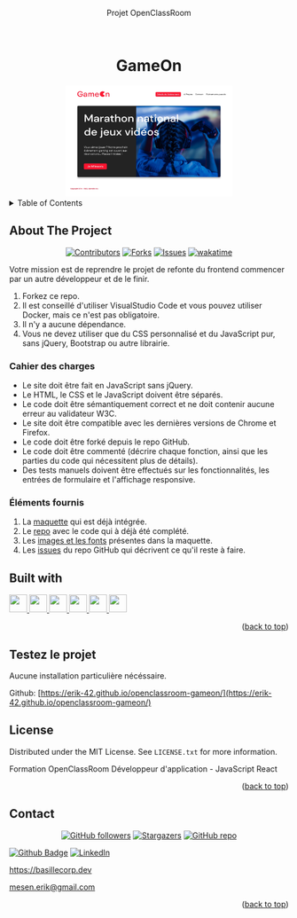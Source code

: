 <div align="center">
<p>Projet OpenClassRoom</p>
</div>
<a name="readme-top"></a>
<!-- PROJECT LOGO -->
<br />
<div align="center">
  <h1>GameOn</h1>
  <a href="https://github.com/Erik-42">
    <img src="./assets/img/HomePage.webp" alt="Bannière GameOn" width="300" height="200">
  </a>
</div>

<!-- TABLE OF CONTENTS -->
<details>
  <summary>Table of Contents</summary>
  <ol>
    <li> <a href="#about-the-project">About The Project</a></li>
    <li><a href="#built-with">Built With</a></li>
    <li><a href="#testez-le-projet">Testez le projet</a></li>
    <li><a href="#license">License</a></li>
    <li><a href="#contact">Contact</a></li>
  </ol>
</details>

<!-- ABOUT THE PROJECT -->

## About The Project

<div align="center">

[![Contributors][contributors-shield]][contributors-url]
[![Forks][forks-shield]][forks-url]
[![Issues][issues-shield]][issues-url]
[![wakatime](https://wakatime.com/badge/github/Erik-42/openclassroom-gameon.svg)](https://wakatime.com/badge/github/Erik-42/openclassroom-gameon)

</div>

Votre mission est de reprendre le projet de refonte du frontend commencer par un autre développeur et de le finir.

1. Forkez ce repo.
2. Il est conseillé d'utiliser VisualStudio Code et vous pouvez utiliser Docker, mais ce n'est pas obligatoire.
3. Il n'y a aucune dépendance.
4. Vous ne devez utiliser que du CSS personnalisé et du JavaScript pur, sans jQuery, Bootstrap ou autre librairie.

### Cahier des charges

- Le site doit être fait en JavaScript sans jQuery.
- Le HTML, le CSS et le JavaScript doivent être séparés.
- Le code doit être sémantiquement correct et ne doit contenir aucune erreur au validateur W3C.
- Le site doit être compatible avec les dernières versions de Chrome et Firefox.
- Le code doit être forké depuis le repo GitHub.
- Le code doit être commenté (décrire chaque fonction, ainsi que les parties du code qui nécessitent plus de détails).
- Des tests manuels doivent être effectués sur les fonctionnalités, les entrées de formulaire et l'affichage responsive.

### Éléments fournis

1. La [maquette](https://www.figma.com/file/prxFGnSUoEhk6PTcMaJQim/UI-Design-GameOn-EN?node-id=0%3A1) qui est déjà intégrée.
2. Le [repo](https://github.com/OpenClassrooms-Student-Center/GameOn-website-FR) avec le code qui à déjà été complété.
3. Les [images et les fonts](https://github.com/OpenClassrooms-Student-Center/GameOn-website-FR/tree/master/starterOnly) présentes dans la maquette.
4. Les [issues](https://github.com/OpenClassrooms-Student-Center/GameOn-website-FR/issues) du repo GitHub qui décrivent ce qu'il reste à faire.

## Built with

<p> </p>
<a href= https://github.com/Erik-42?tab=repositories&q=&type=&language=html&sort= > <img width ='32px' height='32px' src ='https://raw.githubusercontent.com/rahulbanerjee26/githubAboutMeGenerator/main/icons/html.svg'> </a>
<a href= https://github.com/Erik-42?tab=repositories&q=&type=&language=css&sort= > <img width ='32px' height='32px' src ='https://raw.githubusercontent.com/rahulbanerjee26/githubAboutMeGenerator/main/icons/css.svg'> </a>
<a href= https://github.com/Erik-42?tab=repositories&q=&type=&language=sass&sort= > <img width ='32px' height='32px' src ='https://raw.githubusercontent.com/rahulbanerjee26/githubAboutMeGenerator/main/icons/sass.svg'> </a>
<a href= https://github.com/https://github.com/Erik-42?tab=repositories&q=&type=&language=javascript&sort= > <img width ='32px' height='32px' src='https://raw.githubusercontent.com/rahulbanerjee26/githubAboutMeGenerator/main/icons/javascript.svg'> </a>
<a href= https://github.com/Erik-42?tab=repositories&q=&type=&language=github&sort= > <img width ='32px' height='32px' src ='https://raw.githubusercontent.com/rahulbanerjee26/githubAboutMeGenerator/main/icons/github.svg'> </a>
<a href= https://github.com/Erik-42?tab=repositories&q=&type=&language=figma&sort= > <img width ='32px' height='32px' src ='https://raw.githubusercontent.com/rahulbanerjee26/githubAboutMeGenerator/main/icons/figma.svg'> </a>

<p align="right">(<a href="#readme-top">back to top</a>)</p>

<!-- Liens Projet -->

## Testez le projet

Aucune installation particulière nécéssaire.

Github: [https://erik-42.github.io/openclassroom-gameon/](https://erik-42.github.io/openclassroom-gameon/)

<!-- LICENSE -->

## License

Distributed under the MIT License. See `LICENSE.txt` for more information.

Formation OpenClassRoom Développeur d'application - JavaScript React

<p align="right">(<a href="#readme-top">back to top</a>)</p>

<!-- CONTACT -->

## Contact

<div align="center">

[![GitHub followers][github followers-shield]][github followers-url]
[![Stargazers][stars-shield]][stars-url]
[![GitHub repo][github repo-shield]][github repo-url]

</div>

[![Github Badge][github badge-shield]][github badge-url]
[![LinkedIn][linkedin-shield]][linkedin-url]

https://basillecorp.dev

mesen.erik@gmail.com

<p align="right">(<a href="#readme-top">back to top</a>)</p>

<!-- MARKDOWN LINKS & IMAGES -->
<!-- https://www.markdownguide.org/basic-syntax/#reference-style-links -->

[product-screenshot]: ./images/screenshot.png
[wakatime-shield]: https://wakatime.com/badge/user/f84d00d8-fee3-4ca3-803d-3daa3c7053a5.svg
[wakatime-url]: https://wakatime.com/@f84d00d8-fee3-4ca3-803d-3daa3c7053a5
[github badge-shield]: https://img.shields.io/badge/Github-Erik--42-155?style=for-the-badge&logo=github
[github badge-url]: https://github.com/Erik-42
[github repo-shield]: https://img.shields.io/badge/Repositories-34-blue
[github repo-url]: https://github.com/Erik-42?tab=repositories
[github repo file count (file type)-shield]: https://img.shields.io/github/directory-file-count/Erik-42/openclassroom-gameon
[github repo file count (file type)-url]: https://github.com/directory-file-count/Erik-42/openclassroom-gameon
[github followers-shield]: https://img.shields.io/github/followers/Erik-42
[github followers-url]: https://github.com/followers/Erik-42
[github all releases-shield]: https://img.shields.io/github/downloads/Erik-42/openclassroom-gameon/total
[github all releases-url]: https://github.com/Erik-42/openclassroom-gameon/releases
[github repo size-shield]: https://img.shields.io/github/repo-size/Erik-42/openclassroom-gameon
[github repo size-url]: https://github.com/Erik-42/openclassroom-gameon
[contributors-shield]: https://img.shields.io/github/contributors/Erik-42/openclassroom-gameon
[contributors-url]: https://github.com/Erik-42/openclassroom-gameon/graphs/contributors
[forks-shield]: https://img.shields.io/github/forks/Erik-42/openclassroom-gameon
[forks-url]: https://github.com/Erik-42/openclassroom-gameon/forks
[stars-shield]: https://img.shields.io/github/stars/Erik-42
[stars-url]: https://github.com/Erik-42?tab=stars
[issues-shield]: https://img.shields.io/github/issues-raw/Erik-42/openclassroom-gameon
[issues-url]: https://github.com/Erik-42/openclassroom-gameon/issues
[license-shield]: https://img.shields.io/github/license/Erik-42/openclassroom-gameon
[license-url]: https://github.com/Erik-42/openclassrooms_projet_7/blob/master/LICENSE.txt
[linkedin-shield]: https://img.shields.io/badge/-LinkedIn-black.svg?style=for-the-badge&logo=linkedin&colorB=555
[linkedin-url]: https://www.linkedin.com/in/erik-mesen/
[html-shield]: https://img.shields.io/badge/-LinkedIn-black.svg?style=for-the-badge&logo=linkedin&colorB=555
[html-url]: https://html.spec.whatwg.org/
[css-shield]: https://img.shields.io/badge/-LinkedIn-black.svg?style=for-the-badge&logo=linkedin&colorB=555
[css-url]: https://www.w3.org/TR/CSS/#css
[javascript-shield]: https://img.shields.io/badge/-LinkedIn-black.svg?style=for-the-badge&logo=linkedin&colorB=555
[javascript-url]: https://www.ecma-international.org/publications-and-standards/standards/ecma-262/
